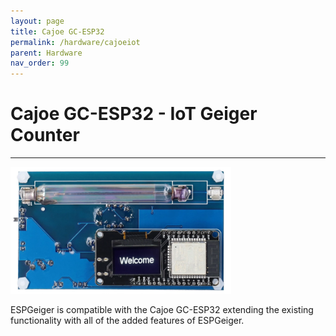 ```yaml
---
layout: page
title: Cajoe GC-ESP32
permalink: /hardware/cajoeiot
parent: Hardware
nav_order: 99
---
```

<style>
#espghwimg {
  width: 70%;
}
</style>

# Cajoe GC-ESP32 - IoT Geiger Counter

---

<img id="espghwimg" src="img/cajoeiot.png" alt="Cajoe GC-ESP32 - IoT Geiger Counter">

ESPGeiger is compatible with the Cajoe GC-ESP32 extending the existing functionality with all of the added features of ESPGeiger.